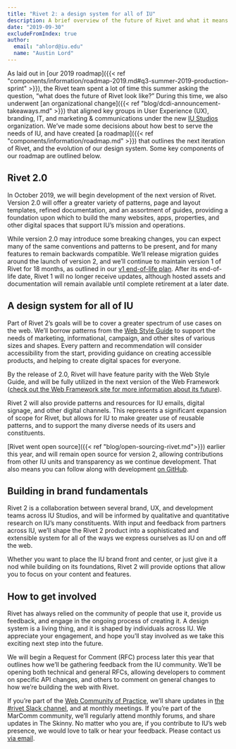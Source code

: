 ```yaml
---
title: "Rivet 2: a design system for all of IU"
description: A brief overview of the future of Rivet and what it means for IU.
date: "2019-09-30"
excludeFromIndex: true
author:
  email: "ahlord@iu.edu"
  name: "Austin Lord"
---
```


As laid out in [our 2019 roadmap]({{< ref "components/information/roadmap-2019.md#q3-summer-2019-production-sprint" >}}), the Rivet team spent a lot of time this summer asking the question, “what does the future of Rivet look like?” During this time, we also underwent [an organizational change]({{< ref "blog/dcdi-announcement-takeaways.md" >}}) that aligned key groups in User Experience (UX), branding, IT, and marketing & communications under the new [IU Studios](https://studios.iu.edu) organization. We’ve made some decisions about how best to serve the needs of IU, and have created [a roadmap]({{< ref "components/information/roadmap.md" >}}) that outlines the next iteration of Rivet, and the evolution of our design system. Some key components of our roadmap are outlined below.

## Rivet 2.0

In October 2019, we will begin development of the next version of Rivet. Version 2.0 will offer a greater variety of patterns, page and layout templates, refined documentation, and an assortment of guides, providing a foundation upon which to build the many websites, apps, properties, and other digital spaces that support IU’s mission and operations.

While version 2.0 may introduce some breaking changes, you can expect many of the same conventions and patterns to be present, and for many features to remain backwards compatible. We’ll release migration guides around the launch of version 2, and we’ll continue to maintain version 1 of Rivet for 18 months, as outlined in our [v1 end-of-life plan](https://docs.google.com/document/d/1QwdIeY_bm6ax-lPbcCHmaquhc-iZHssNkeYEPQNdBGs/edit?usp=sharing). After its end-of-life date, Rivet 1 will no longer receive updates, although hosted assets and documentation will remain available until complete retirement at a later date.

## A design system for all of IU

Part of Rivet 2’s goals will be to cover a greater spectrum of use cases on the web. We’ll borrow patterns from the [Web Style Guide](https://styleguide.iu.edu/) to support the needs of marketing, informational, campaign, and other sites of various sizes and shapes. Every pattern and recommendation will consider accessibility from the start, providing guidance on creating accessible products, and helping to create digital spaces for everyone.

By the release of 2.0, Rivet will have feature parity with the Web Style Guide, and will be fully utilized in the next version of the Web Framework ([check out the Web Framework site for more information about its future](https://framework.iu.edu/v2/)).

Rivet 2 will also provide patterns and resources for IU emails, digital signage, and other digital channels. This represents a significant expansion of scope for Rivet, but allows for IU to make greater use of reusable patterns, and to support the many diverse needs of its users and constituents.

[Rivet went open source]({{< ref "blog/open-sourcing-rivet.md">}}) earlier this year, and will remain open source for version 2, allowing contributions from other IU units and transparency as we continue development. That also means you can follow along with development [on GitHub](https://github.com/indiana-university/rivet-source).

## Building in brand fundamentals

Rivet 2 is a collaboration between several brand, UX, and development teams across IU Studios, and will be informed by qualitative and quantitative research on IU’s many constituents. With input and feedback from partners across IU, we’ll shape the Rivet 2 product into a sophisticated and extensible system for all of the ways we express ourselves as IU on and off the web.

Whether you want to place the IU brand front and center, or just give it a nod while building on its foundations, Rivet 2 will provide options that allow you to focus on your content and features.

## How to get involved

Rivet has always relied on the community of people that use it, provide us feedback, and engage in the ongoing process of creating it. A design system is a living thing, and it is shaped by individuals across IU. We appreciate your engagement, and hope you’ll stay involved as we take this exciting next step into the future.

We will begin a Request for Comment (RFC) process later this year that outlines how we’ll be gathering feedback from the IU community. We’ll be opening both technical and general RFCs, allowing developers to comment on specific API changes, and others to comment on general changes to how we’re building the web with Rivet.

If you’re part of the [Web Community of Practice](https://developers.iu.edu/communities/webcop/), we’ll share updates in [the #rivet Slack channel](https://iuwebcommunity.slack.com/messages/CA85K3H6Y), and at monthly meetings. If you’re part of the MarComm community, we’ll regularly attend monthly forums, and share updates in The Skinny. No matter who you are, if you contribute to IU’s web presence, we would love to talk or hear your feedback. Please contact us [via email](mailto:rivet@iu.edu).